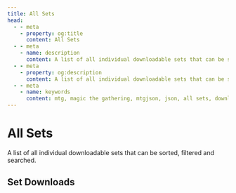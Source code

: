 ```yaml
---
title: All Sets
head:
  - - meta
    - property: og:title
      content: All Sets
  - - meta
    - name: description
      content: A list of all individual downloadable sets that can be sorted, filtered and searched.
  - - meta
    - property: og:description
      content: A list of all individual downloadable sets that can be sorted, filtered and searched.
  - - meta
    - name: keywords
      content: mtg, magic the gathering, mtgjson, json, all sets, download sets
---
```


# All Sets

A list of all individual downloadable sets that can be sorted, filtered and searched.

## Set Downloads

<DownloadList file="SetList" />
